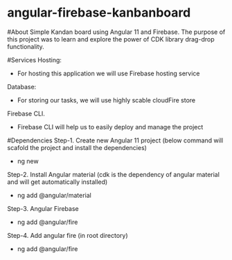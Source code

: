 # angular-firebase-kanbanboard

#About
Simple Kandan board using Angular 11 and Firebase. The purpose of this project was to learn and explore the power of CDK library drag-drop functionality. 

#Services 
Hosting:
- For hosting this application we will use Firebase hosting service

Database:
- For storing our tasks, we will use highly scable cloudFire store

Firebase CLI.
- Firebase CLI will help us to easily deploy and manage the project


#Dependencies
Step-1. Create new Angular 11 project (below command will scafold the project and install the dependencies)
- ng new <project-name>

Step-2. Install Angular material (cdk is the dependency of angular material and will get automatically installed)
- ng add @angular/material

Step-3. Angular Firebase
- ng add @angular/fire

Step-4. Add angular fire (in root directory) 
- ng add @angular/fire
